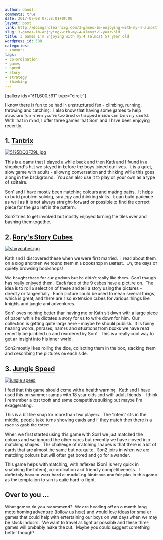 ```yaml
---
author: dandl
comments: true
date: 2017-07-08 07:58:01+00:00
layout: post
link: http://doingandlearning.com/3-games-im-enjoying-with-my-4-almost-5-year-old/
slug: 3-games-im-enjoying-with-my-4-almost-5-year-old
title: 3 Games I'm Enjoying with my 4 (almost 5) year old
wordpress_id: 588
categories:
- Indoors
tags:
- co-ordination
- games
- speed
- story
- strategy
- thinking
---
```


[gallery ids="611,600,591" type="circle"]

I know there is fun to be had in unstructured fun - climbing, running, throwing and catching.  I also know that having some games to help structure fun when you're too tired or trapped inside can be very useful.  With that in mind, I offer three games that Son1 and I have been enjoying recently.



## 1. [Tantrix](http://amzn.to/2tTkXDz)



[![5195DQ3FZ9L.jpg](http://doingandlearning.com/wp-content/uploads/2017/07/5195DQ3FZ9L.jpg)](http://amzn.to/2tTkXDz)

This is a game that I played a while back and then Kath and I found in a shepherd's hut we stayed in before the boys joined our lives.  It is a quiet, slow game with adults - allowing conversation and thinking while this goes along in the background.  You can also use it to play on your own as a type of solitaire.

Son1 and I have mostly been matching colours and making paths.  It helps to build problem solving, strategy and thinking skills.  It can build patience as well as it is not always straight-forward or possible to find the correct piece for the gap left in the pattern.

Son2 tries to get involved but mostly enjoyed turning the tiles over and bashing them together.



## 2. [Rory's Story Cubes](http://amzn.to/2uRwEI0)



[![storycubes.jpg](http://doingandlearning.com/wp-content/uploads/2017/07/storycubes.jpg)](http://amzn.to/2uRwEI0)

Kath and I discovered these when we were first married.  I read about them on a blog and then we found them in a bookshop in Belfast.  Oh, the days of quietly browsing bookshops!

We bought these for our godson but he didn't really like them.  Son1 though has really enjoyed them.  Each face of the 9 cubes have a picture on.  The idea is to roll a selection of these and tell a story using the pictures - directly or tangentially.  Each picture could be used to mean several things, which is great, and there are also extension cubes for various things like knights and jungle and adventures.

Son1 loves nothing better than having me or Kath sit down with a large piece of paper while he dictates a story for us to write down for him.  Our collection is getting quite large here - maybe he should publish.  It is funny hearing words, phrases, names and situations from books we have read recently be jumbled up and reordered by Son1.  This is a really cool way to get an insight into his inner world.

Son2 mostly likes rolling the dice, collecting them in the box, stacking them and describing the pictures on each side.



## 3. [Jungle Speed](http://amzn.to/2uRkG0U)



[![jungle speed](http://doingandlearning.com/wp-content/uploads/2017/07/jungle-speed.jpg)](http://amzn.to/2uRkG0U)

I feel that this game should come with a health warning.  Kath and I have used this on summer camps with 18 year olds and with adult friends - I think I remember a lost tooth and some competitive sulking but maybe I'm exaggerating.

This is a bit like snap for more than two players.  The 'totem' sits in the middle, people take turns showing cards and if they match then there is a race to grab the totem.

When we first started using this game with Son1 we just matched the colours and we ignored the other cards but recently we have moved into matching shapes.  The challenge of matching shapes is that there is a lot of cards that are almost the same but not quite.  Son2 joins in when we are matching colours but will often get bored and go for a wander.

This game helps with matching, with reflexes (Son1 is very quick in snatching the totem), co-ordination and friendly competitiveness.  I definitely have to work hard at modelling kindness and fair play in this game as the temptation to win is quite hard to fight.



## Over to you ...



What games do you recommend?  We are heading off on a month long motorhoming adventure ([follow us here](http://www.themotorhomingfamily.com)) and would love ideas for smaller games that could help with entertaining our boys on wet days when we may be stuck indoors.  We want to travel as light as possible and these three games will probably make the cut.  Maybe you could suggest something better though?
